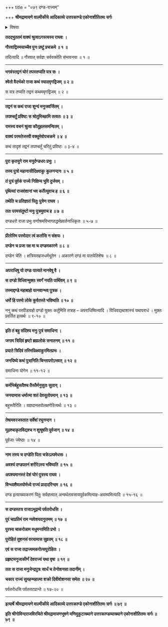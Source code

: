 +++
title = "०७९ दण्ड-राज्यम्"

+++
**श्रीमद्रामायणे वाल्मीकीये आदिकाव्ये उत्तरकाण्डे एकोनाशीतितमः सर्गः**


<details><summary>विषयाः</summary>

अगस्त्येन राम-चोदनया  
तं प्रति श्वेत-राज--तपो-वनस्य निर्जनत्व-कारण-कथनारंभः ॥ १ ॥  
मनु-पुत्रेणेक्ष्वाकुणा पित्राज्ञया  
यागाद्य्-उपायैः पुत्र-शतकोत्पादनं ॥ २ ॥  
तत्रान्तिम-पुत्रस्य भावि-दण्ड-विज्ञानेन  
दण्ड इति नाम-करण-पूर्वकं  
तं प्रति विन्ध्य-शैवल-मध्ये राज्य-करण-नियोजनम् ॥ ३ ॥  
दण्डेन राज्ञा शुक्राचार्यस्य पौरोहित्ये वरण-पूर्वकं  
राज्य-करणम् ॥ ४ ॥
</details>


**तदद्भुततमं वाक्यं श्रुत्वाऽगस्त्यस्य राघवः ।**

**गौरवाद्विस्मयाच्चैव पुनः प्रष्टुं प्रचक्रमे ॥ १ ॥**

तदित्यादि ॥ गौरवात् सर्वज्ञः सर्ववक्तेति संभावनया ॥ १ ॥

****

**भगवंस्तद्वनं घोरं तपस्तप्यति यत्र सः ।**

**श्वेतो वैदर्भको राजा कथं स्यादमृगद्विजम् ॥ २ ॥**

स यत्र तप्यति तद्वनं कथममृगद्विजम् ॥ २ ॥

****

**तद्वनं स कथं राजा शून्यं मनुजवर्जितम् ।**

**तपश्चर्तुं प्रविष्टः स श्रोतुमिच्छामि तत्वतः ॥ ३ ॥**

**रामस्य वचनं श्रुत्वा कौतूहलसमन्वितम् ।**

**वाक्यं परमतेजस्वी वक्तुमेवोपचक्रमे ॥ ४ ॥**

कथं तादृशं तद्वनं तपश्चर्तुं चरितुं प्रविष्टः ॥ ३-४ ॥

****

**पुरा कृतयुगे राम मनुर्दण्डधरः प्रभुः ।**

**तस्य पुत्रो महानासीदिक्ष्वाकुः कुलनन्दनः ॥ ५ ॥**

**तं पुत्रं पूर्वकं राज्ये निक्षिप्य भुवि दुर्जयम् ।**

**पृथिव्यां राजवंशानां भव कर्तेत्युवाच ह ॥ ६ ॥**

**तथेति च प्रतिज्ञातं पितुः पुत्रेण राघव ।**

**ततः परमसंतुष्टो मनुः पुत्रमुवाच ह ॥ ७ ॥**

दण्डधरो राजा प्रभुः वर्णाश्रमविभागतद्धर्मप्रवर्तनाधिकृतः ॥ ५-७ ॥

****

**प्रीतोस्मि परमोदार त्वं कर्तासि न संशयः ।**

**दण्डेन च प्रजा रक्ष मा च दण्डमकारणे ॥ ८ ॥**

दण्डेन चेति । क्षत्रियसहजधर्मभूतेन । अकारणे दण्डं मा पातयेतिशेषः ॥ ८ ॥

****

**अपराधिषु यो दण्डः पात्यते मानवेषु वै ।**

**स दण्डो विधिवन्मुक्तः स्वर्गं नयति पार्थिवम् ॥ ९ ॥**

**तस्माद्दण्डे महाबाहो यत्नवान्भव पुत्रक ।**

**धर्मो हि परमो लोके कुर्वतस्ते भविष्यति ॥ १० ॥**

ननु कथं परपीडावहो दण्डो युक्तः कर्तुमिति तत्राह – अपराधिष्वित्यादि । विधिवद्यथाशास्त्रं यथापराधं । मुक्तः प्रवर्तित इत्यर्थः ॥ ९-१० ॥

****

**इति तं बहु संदिश्य मनुः पुत्रं समाधिना ।**

**जगाम त्रिदिवं हृष्टो ब्रह्मलोकं सनातनम् ॥ ११ ॥**

**प्रयाते त्रिदिवं तस्मिन्निक्ष्वाकुरमितप्रभः ।**

**जनयिष्ये कथं पुत्रानिति चिन्तापरोऽभवत् ॥ १२ ॥**

समाधिना योगेन ॥ ११-१२ ॥

****

**कर्मभिर्बहुरूपैश्च तैस्तैर्मनुसुतः सुतान् ।**

**जनयामास धर्मात्मा शतं देवसुतोपमान् ॥ १३ ॥**

बहुरूपैरिति । यज्ञदानतपोलक्षणेरित्यर्थः ॥ १३ ॥

****

**तेषामवरजस्तात सर्वेषां रघुनन्दन ।**

**मूढश्चाकृतविद्यश्च न शुश्रूषति पूर्वजान् ॥ १४ ॥**

पूर्वजाः ज्येष्ठाः ॥ १४ ॥

****

**नाम तस्य च दण्डेति पिता चक्रेऽल्पमेधसः ।**

**अवश्यं दण्डपतनं शरीरेऽस्य भविष्यति ॥ १५ ॥**

**अपश्यमानस्तं देशं घोरं पुत्रस्य राघव ।**

**विन्ध्यशैवलयोर्मध्ये राज्यं प्रादादरिन्दम ॥ १६ ॥**

दण्ड इत्याख्याकरणं पितुः सर्वज्ञत्वात् अन्वर्थतावसायपूर्वकमित्याह-अवश्यमित्यादि ॥ १५-१६ ॥

****

**स दण्डस्तत्र राजाऽभूद्रम्ये पर्वतरोधसि ।**

**पुरं चाप्रतिमं राम न्यवेशयदनुत्तमम् ॥ १७ ॥**

**पुरस्य चाकरोन्नाम मधुमन्तमिति प्रभो ।**

**पुरोहितं तूशनसं वरयामास सुव्रतम् ॥ १८ ॥**

**एवं स राजा तद्राज्यमकरोत्सपुरोहितः ।**

**प्रहृष्टमनुजाकीर्णं देवराज्यं यथा वृषा ॥ १९ ॥**

**ततः स राजा मनुजेन्द्रपुत्रः सार्धं च तेनोशनसा तदानीम् ।**

**चकार राज्यं सुमहन्महात्मा शक्रो दिवीवोशनसा समेतः ॥ २० ॥**

पर्वतरोधसि पर्वततटप्रान्ते ॥ १७-२० ॥

****

**इत्यार्षे श्रीमद्रामायणे वाल्मीकीये आदिकाव्ये उत्तरकाण्डे एकोनाशीतितमः सर्गः ॥ ७९ ॥**

**इति श्रीगोविन्दराजविरचिते श्रीमद्रामायणभूषणे मणिमुकुटाख्याने उत्तरकाण्डव्याख्याने एकोनाशीतितमः सर्गः ॥ ७९ ॥**
